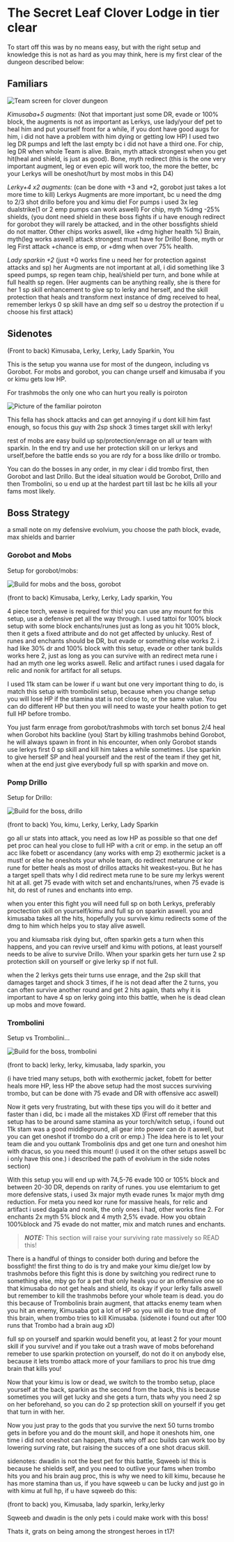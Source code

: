 # The Secret Leaf Clover Lodge in tier clear

To start off this was by no means easy, but with the right setup and knowledge this is not as hard as you may think, here is my first clear of the dungeon described below:

## Familiars

![Team screen for clover dungeon](/guide-files/d4-t17-ponymarc-team.png)

_Kimusaba+5 augments:_
(Not that important just some DR, evade or 100% block, the augments is not as important as Lerkys, use lady/your def pet to heal him and put yourself front for a while, if you dont have good augs for him, i did not have a problem with him dying or getting low HP)
I used two leg DR pumps and left the last empty bc i did not have a third one. For chip, leg DR when whole Team is alive. Brain, myth attack strongest when you get hit(heal and shield, is just as good). Bone, myth redirect (this is the one very important augment, leg or even epic will work too, the more the better, bc your Lerkys will be oneshot/hurt by most mobs in this D4)

_Lerky+4 x2 augments:_ (can be done with +3 and +2, gorobot just takes a lot more time to kill)
Lerkys Augments are more important, bc u need the dmg to 2/3 shot drillo before you and kimu die! For pumps i used 3x leg dualstrike(1 or 2 emp pumps can work aswell) For chip, myth %dmg -25% shields, (you dont need shield in these boss fights if u have enough redirect for gorobot they will rarely be attacked, and in the other bossfights shield do not matter. Other chips works aswell, like +dmg higher health %) Brain, myth(leg works aswell) attack strongest must have for Drillo! Bone, myth or leg First attack +chance is emp, or +dmg when over 75% health.

_Lady sparkin +2_ (just +0 works fine u need her for protection against attacks and sp)
her Augments are not important at all, i did something like 3 speed pumps, sp regen team chip, heal/shield per turn, and bone while at full health sp regen. (Her augments can be anything really, she is there for her 1 sp skill enhancement to give sp to lerky and herself, and the skill protection that heals and transform next instance of dmg received to heal, remember lerkys 0 sp skill have an dmg self so u destroy the protection if u choose his first attack)

## Sidenotes

(Front to back) Kimusaba, Lerky, Lerky, Lady Sparkin, You

This is the setup you wanna use for most of the dungeon, including vs Gorobot. For mobs and gorobot, you can change urself and kimusaba if you or kimu gets low HP.

For trashmobs the only one who can hurt you really is poiroton

![Picture of the familiar poiroton](/guide-files/d4-t17-ponymarc-poiroton.png)

This fella has shock attacks and can get annoying if u dont kill him fast enough, so focus this guy with 2sp shock 3 times target skill with lerky! 

rest of mobs are easy build up sp/protection/enrage on all ur team with sparkin. In the end try and use her protection skill on ur lerkys and urself,before the battle ends so you are rdy for a boss like drillo or trombo.

You can do the bosses in any order, in my clear i did trombo first, then Gorobot and last Drillo. But the ideal situation would be Gorobot, Drillo and then Trombolini, so u end up at the hardest part till last bc he kills all your fams most likely.

## Boss Strategy

a small note on my defensive evolvium, you choose the path block, evade, max shields and barrier

### Gorobot and Mobs

Setup for gorobot/mobs:

![Build for mobs and the boss, gorobot](/guide-files/d4-t17-ponymarc-gorobot-trashmobs.png)

(front to back) Kimusaba, Lerky, Lerky, Lady sparkin, You

4 piece torch, weave is required for this! you can use any mount for this setup, use a defensive pet all the way through. I used tattoi for 100% block setup with some block enchants/runes just as long as you hit 100% block, then it gets a fixed attribute and do not get affected by unlucky. Rest of runes and enchants should be DR, but evade or something else works 2. i had like 30% dr and 100% block with this setup, evade or other tank builds works here 2, just as long as you can survive with an redirect meta rune i had an myth one leg works aswell. Relic and artifact runes i used dagala for relic and nonik for artifact for all setups.

I used 11k stam can be lower if u want but one very important thing to do, is match this setup with trombolini setup, because when you change setup you will lose HP if the stamina stat is not close to, or the same value. You can do different HP but then you will need to waste your health potion to get full HP before trombo.

You just farm enrage from gorobot/trashmobs with torch set bonus 2/4 heal when Gorobot hits backline (you) Start by killing trashmobs behind Gorobot, he will always spawn in front in his encounter, when only Gorobot stands use lerkys first 0 sp skill and kill him takes a while sometimes. Use sparkin to give herself SP and heal yourself and the rest of the team if they get hit, when at the end just give everybody full sp with sparkin and move on.

### Pomp Drillo

Setup for Drillo:

![Build for the boss, drillo](/guide-files/d4-t17-ponymarc-drillo.png)

(front to back) You, kimu, Lerky, Lerky, Lady Sparkin

go all ur stats into attack, you need as low HP as possible so that one def pet proc can heal you close to full HP with a crit or emp. in the setup an off acc like fobett or ascendancy (any works with emp 2) exothermic jacket is a must! or else he oneshots your whole team, do redirect metarune or kor rune for better heals as most of drillos attacks hit weakest=you. But he has a target spell thats why I did redirect meta rune to be sure my lerkys werent hit at all. get 75 evade with witch set and enchants/runes, when 75 evade is hit, do rest of runes and enchants into emp.

when you enter this fight you will need full sp on both Lerkys, preferably proctection skill on yourself/kimu and full sp on sparkin aswell. you and kimusaba takes all the hits, hopefully you survive kimu redirects some of the dmg to him which helps you to stay alive aswell.

you and kiumsaba risk dying but, often sparkin gets a turn when this happens, and you can revive urself and kimu with potions, at least yourself needs to be alive to survive Drillo. When your sparkin gets her turn use 2 sp protection skill on yourself or give lerky sp if not full.

when the 2 lerkys gets their turns use enrage, and the 2sp skill that damages target and shock 3 times, if he is not dead after the 2 turns, you can often survive another round and get 2 hits again, thats why it is important to have 4 sp on lerky going into this battle, when he is dead clean up mobs and move foward.

### Trombolini

Setup vs Trombolini...

![Build for the boss, trombolini](/guide-files/d4-t17-ponymarc-trombo.png)

(front to back) lerky, lerky, kimusaba, lady sparkin, you

(i have tried many setups, both with exothermic jacket, fobett for better heals more HP, less HP the above setup had the most succes surviving trombo, but can be done with 75 evade and DR with offensive acc aswell)

Now it gets very frustrating, but with these tips you will do it better and faster than i did, bc i made all the mistakes XD (First off remeber that this setup has to be around same stamina as your torch/witch setup, i found out 11k stam was a good middleground, all gear into power can do it aswell, but you can get oneshot if trombo do a crit or emp.) The idea here is to let your team die and you outtank Trombolinis dps and get one turn and oneshot him with dracus, so you need this mount! (i used it on the other setups aswell bc i only have this one.) i described the path of evolvium in the side notes section)

With this setup you will end up with 74,5-76 evade 100 or 105% block and between 20-30 DR, depends on rarity of runes. you use elemtarium to get more defensive stats, i used 3x major myth evade runes 1x major myth dmg reduction. For meta you need kor rune for massive heals, for relic and artifact i used dagala and nonik, the only ones i had, other works fine 2. For enchants 2x myth 5% block and 4 myth 2,5% evade. How you obtain 100%block and 75 evade do not matter, mix and match  runes and enchants.

> **_NOTE:_**  This section will raise your surviving rate massively so READ this!

There is a handful of things to consider both during and before the bossfight! the first thing to do is try and make your kimu die/get low by trashmobs before this fight this is done by switching you redirect rune to something else, mby go for a pet that only heals you or an offensive one so that kimusaba do not get heals and shield, its okay if your lerky falls aswell but remember to kill the trashmobs before your whole team is dead. you do this because of Trombolinis brain augment, that attacks enemy team when you hit an enemy, Kimusaba got a lot of HP so you will die to true dmg of this brain, when trombo tries to kill Kimusaba. (sidenote i found out after 100 runs that Trombo had a brain aug xD)

full sp on yourself and sparkin would benefit you, at least 2 for your mount skill if you survive! and if you take out a trash wave of mobs beforehand remeber to use sparkin protection on yourself, do not do it on anybody else, because it lets trombo attack more of your familiars to proc his true dmg brain that kills you!

Now that your kimu is low or dead, we switch to the trombo setup, place yourself at the back, sparkin as the second from the back, this is because sometimes you will get lucky and she gets a turn, thats why you need 2 sp on her beforehand, so you can do 2 sp protection skill on yourself if you get that turn in with her. 

Now you just pray to the gods that you survive the next 50 turns trombo gets in before you and do the mount skill, and hope it oneshots him, one time i did not oneshot can happen, thats why off acc builds can work too by lowering surving rate, but raising the succes of a one shot dracus skill.

sidenotes: dwadin is not the best pet for this battle, Sqweeb is! this is because he shields self, and you need to outlive your fams when trombo hits you and his brain aug proc, this is why we need to kill kimu, because he has more stamina than us, if you have sqweeb u can be lucky and just go in with kimu at full hp, if u have sqweeb do this:

(front to back) you, Kimusaba, lady sparkin, lerky,lerky

Sqweeb and dwadin is the only pets i could make work with this boss!

Thats it, grats on being among the strongest heroes in t17!

